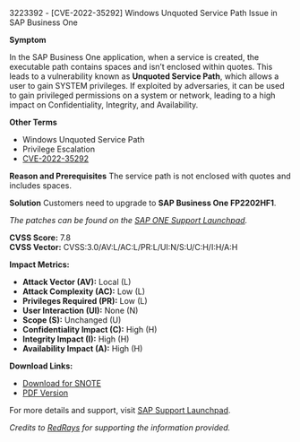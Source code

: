 3223392 - [CVE-2022-35292] Windows Unquoted Service Path Issue in SAP Business One

**Symptom**

In the SAP Business One application, when a service is created, the executable path contains spaces and isn’t enclosed within quotes. This leads to a vulnerability known as **Unquoted Service Path**, which allows a user to gain SYSTEM privileges. If exploited by adversaries, it can be used to gain privileged permissions on a system or network, leading to a high impact on Confidentiality, Integrity, and Availability.

**Other Terms**
- Windows Unquoted Service Path
- Privilege Escalation
- [CVE-2022-35292](https://cve.mitre.org/cgi-bin/cvename.cgi?name=CVE-2022-35292)

**Reason and Prerequisites**
The service path is not enclosed with quotes and includes spaces.

**Solution**
Customers need to upgrade to **SAP Business One FP2202HF1**.

*The patches can be found on the [SAP ONE Support Launchpad](https://launchpad.support.sap.com/#/softwarecenter).*

**CVSS Score:** 7.8  
**CVSS Vector:** CVSS:3.0/AV:L/AC:L/PR:L/UI:N/S:U/C:H/I:H/A:H

**Impact Metrics:**
- **Attack Vector (AV):** Local (L)
- **Attack Complexity (AC):** Low (L)
- **Privileges Required (PR):** Low (L)
- **User Interaction (UI):** None (N)
- **Scope (S):** Unchanged (U)
- **Confidentiality Impact (C):** High (H)
- **Integrity Impact (I):** High (H)
- **Availability Impact (A):** High (H)

**Download Links:**
- [Download for SNOTE](https://notesdownloads.sap.com/note/0040000001203672022)
- [PDF Version](https://userapps.support.sap.com/sap/support/sfm/notes/print/0003223392?language=en-US&token=2BCE1F61B2CFD7473EF19BF7D5D4479C)

For more details and support, visit [SAP Support Launchpad](https://launchpad.support.sap.com/#/softwarecenter).

*Credits to [RedRays](https://redrays.io) for supporting the information provided.*